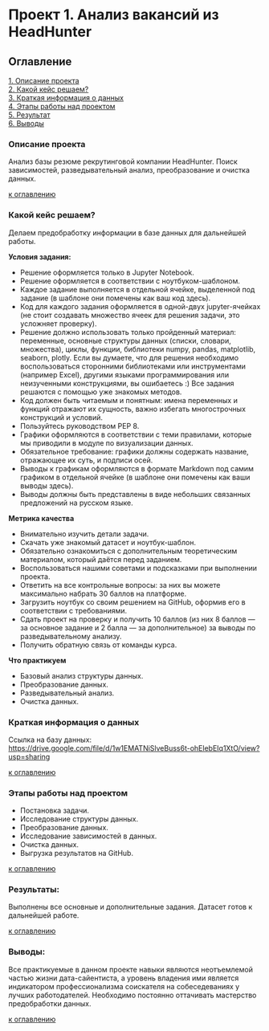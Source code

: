 # Проект 1. Анализ вакансий из HeadHunter

## Оглавление  
[1. Описание проекта](README.md#Описание-проекта)   
[2. Какой кейс решаем?](README.md#Какой-кейс-решаем)  
[3. Краткая информация о данных](README.md#Краткая-информация-о-данных)  
[4. Этапы работы над проектом](README.md#Этапы-работы-над-проектом)  
[5. Результат](README.md#Результат)    
[6. Выводы](README.md#Выводы) 

### Описание проекта    
Анализ базы резюме рекрутинговой компании HeadHunter. Поиск зависимостей, разведывательный анализ, преобразование и очистка данных.

[к оглавлению](README.md#Оглавление)


### Какой кейс решаем?    
Делаем предобработку информации в базе данных для дальнейшей работы.

**Условия задания:**  
- Решение оформляется только в Jupyter Notebook.
- Решение оформляется в соответствии с ноутбуком-шаблоном.
- Каждое задание выполняется в отдельной ячейке, выделенной под задание (в шаблоне они помечены как ваш код здесь).
- Код для каждого задания оформляется в одной-двух jupyter-ячейках (не стоит создавать множество ячеек для решения задачи, это усложняет проверку).
- Решение должно использовать только пройденный материал: переменные, основные структуры данных (списки, словари, множества), циклы, функции, библиотеки numpy, pandas, matplotlib, seaborn, plotly. Если вы думаете, что для решения необходимо воспользоваться сторонними библиотеками или инструментами (например Excel), другими языками программирования или неизученными конструкциями, вы ошибаетесь :) Все задания решаются с помощью уже знакомых методов.
- Код должен быть читаемым и понятным: имена переменных и функций отражают их сущность, важно избегать многострочных конструкций и условий.
- Пользуйтесь руководством PEP 8.
- Графики оформляются в соответствии с теми правилами, которые мы приводили в модуле по визуализации данных.
- Обязательное требование: графики должны содержать название, отражающее их суть, и подписи осей.
- Выводы к графикам оформляются в формате Markdown под самим графиком в отдельной ячейке (в шаблоне они помечены как ваши выводы здесь).
- Выводы должны быть представлены в виде небольших связанных предложений на русском языке.

**Метрика качества**     
- Внимательно изучить детали задачи.
- Скачать уже знакомый датасет и ноутбук-шаблон.
- Обязательно ознакомиться с дополнительным теоретическим материалом, который даётся перед заданием.
- Воспользоваться нашими советами и подсказками при выполнении проекта.
- Ответить на все контрольные вопросы: за них вы можете максимально набрать 30 баллов на платформе.
- Загрузить ноутбук со своим решением на GitHub, оформив его в соответствии с требованиями.
- Сдать проект на проверку и получить 10 баллов (из них 8 баллов — за основное задание и 2 балла — за дополнительное) за выводы по разведывательному анализу.
- Получить обратную связь от команды курса.

**Что практикуем**     
- Базовый анализ структуры данных.
- Преобразование данных.
- Разведывательный анализ.
- Очистка данных.


### Краткая информация о данных
Ссылка на базу данных:
https://drive.google.com/file/d/1w1EMATNiSlveBuss6t-ohElebEIq1XtO/view?usp=sharing
  
[к оглавлению](README.md#Оглавление)


### Этапы работы над проектом  
- Постановка задачи.
- Исследование структуры данных.
- Преобразование данных.
- Исследование зависимостей в данных.
- Очистка данных.
- Выгрузка результатов на GitHub.

[к оглавлению](README.md#Оглавление)


### Результаты:  
Выполнены все основные и дополнительные задания. Датасет готов к дальнейшей работе.

[к оглавлению](README.md#Оглавление)


### Выводы:  
Все практикуемые в данном проекте навыки являются неотъемлемой частью жизни дата-сайентиста, а уровень владения ими является индикатором профессионализма соискателя на собеседеваниях у лучших работодателей. Необходимо постоянно оттачивать мастерство предобработки данных.

[к оглавлению](README.md#Оглавление)